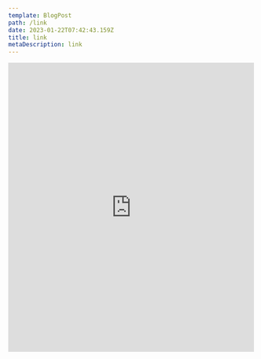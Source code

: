 ```yaml
---
template: BlogPost
path: /link
date: 2023-01-22T07:42:43.159Z
title: link
metaDescription: link
---
```

<iframe src="https://www.facebook.com/plugins/post.php?href=https%3A%2F%2Fwww.facebook.com%2Fserbetbezr%2Fposts%2Fpfbid0ui6aM1QYMss42Cxjx6er41hzGscJCbvmXfK1QCM36z5tRwpMWzAsZUnqy6TscoMVl&show_text=true&width=500" width="500" height="589" style="border:none;overflow:hidden" scrolling="no" frameborder="0" allowfullscreen="true" allow="autoplay; clipboard-write; encrypted-media; picture-in-picture; web-share"></iframe>
